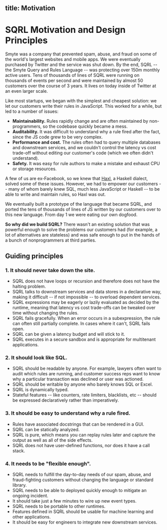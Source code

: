 ## title: Motivation

# SQRL Motivation and Design Principles

Smyte was a company that prevented spam, abuse, and fraud on some of the world's largest websites and mobile apps. We were eventually purchased by Twitter and the service was shut down. By the end, SQRL -- the Smyte Query and Rules Language -- was protecting over 150m monthly active users. Tens of thousands of lines of SQRL were running on thousands of events per second and were maintained by almost 50 customers over the course of 3 years. It lives on today inside of Twitter at an even larger scale.

Like most startups, we began with the simplest and cheapest solution: we let our customers write their rules in JavaScript. This worked for a while, but led to a number of issues:

- **Maintainability.** Rules rapidly change and are often maintained by non-programmers, so the codebase quickly became a mess.
- **Auditability.** It was difficult to understand why a rule fired after the fact, since the JS code grew to be very complex.
- **Performance and cost.** The rules often had to query multiple databases and downstream services, and we couldn't control the latency vs cost trade-off without editing our customer's code (which we often didn't understand).
- **Safety.** It was easy for rule authors to make a mistake and exhaust CPU or storage resources.

A few of us are ex-Facebook, so we knew that [Haxl](https://github.com/facebook/Haxl), a Haskell dialect, solved some of these issues. However, we had to empower our customers -- many of whom barely knew SQL, much less JavaScript or Haskell -- to be able to write and maintain rules, so Haxl was out.

We eventually built a prototype of the language that became SQRL, and ported the tens of thousands of lines of JS written by our customers over to this new language. From day 1 we were eating our own dogfood.

**So why did we build SQRL?** There wasn't an existing solution that was powerful enough to solve the problems our customers had (for example, a lot of alternatives are stateless) and was safe enough to put in the hands of a bunch of nonprogrammers at third parties.

## Guiding principles

### 1. It should never take down the site.

- SQRL does not have loops or recursion and therefore does not have the halting problem.
- SQRL talks to downstream services and data stores in a declarative way, making it difficult -- if not impossible -- to overload dependent services.
- SQRL expressions may be eagerly or lazily evaluated as decided by the runtime, meaning that latency vs cost trade-offs can be tweaked over time without changing the rules.
- SQRL fails gracefully. When an error occurs in a subexpression, the rule can often still partially complete. In cases where it can't, SQRL fails open.
- SQRL can be given a latency budget and will stick to it.
- SQRL executes in a secure sandbox and is appropriate for multitenant applications.

### 2. It should look like SQL.

- SQRL should be readable by anyone. For example, lawyers often want to audit which rules are running, and customer success reps want to know why a particular transaction was declined or user was actioned.
- SQRL should be writable by anyone who barely knows SQL or Excel.
- SQRL is dynamically typed.
- Stateful features -- like counters, rate limiters, blacklists, etc -- should be expressed declaratively rather than imperatively.

### 3. It should be easy to understand why a rule fired.

- Rules have associated docstrings that can be rendered in a GUI.
- SQRL can be statically analyzed.
- SQRL is pure, which means you can replay rules later and capture the output as well as all of the side effects.
- SQRL does not have user-defined functions, nor does it have a call stack.

### 4. It needs to be "flexible enough".

- SQRL needs to fulfill the day-to-day needs of our spam, abuse, and fraud-fighting customers without changing the language or standard library.
- SQRL needs to be able to deployed quickly enough to mitigate an ongoing incident.
- It should take just a few minutes to wire up new event types.
- SQRL needs to be portable to other runtimes.
- Features defined in SQRL should be usable for machine learning and other applications.
- It should be easy for engineers to integrate new downstream services.
